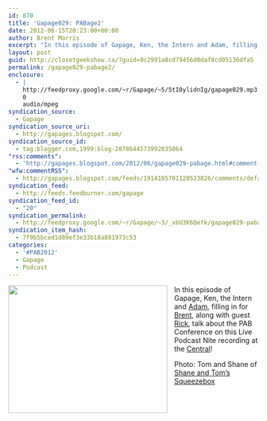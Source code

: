 ```yaml
---
id: 870
title: 'Gapage029: PABage2'
date: 2012-06-15T20:23:00+00:00
author: Brent Morris
excerpt: "In this episode of Gapage, Ken, the Intern and Adam, filling in for Brent, along with guest Rick, talk about the PAB Conference on this Live Podcast Nite recording at the Central!Photo: Tom and Shane of Shane and Tom's Squeezebox"
layout: post
guid: http://closetgeekshow.ca/?guid=9c2991a8cd79456d0daf8cd05136dfa5
permalink: /gapage029-pabage2/
enclosure:
  - |
    http://feedproxy.google.com/~r/Gapage/~5/5tI0ylidnIg/gapage029.mp3
    0
    audio/mpeg
syndication_source:
  - Gapage
syndication_source_uri:
  - http://gapages.blogspot.com/
syndication_source_id:
  - tag:blogger.com,1999:blog-2878644573992035064
"rss:comments":
  - 'http://gapages.blogspot.com/2012/06/gapage029-pabage.html#comment-form'
"wfw:commentRSS":
  - http://gapages.blogspot.com/feeds/1914185701120523826/comments/default
syndication_feed:
  - http://feeds.feedburner.com/gapage
syndication_feed_id:
  - "20"
syndication_permalink:
  - http://feedproxy.google.com/~r/Gapage/~3/_xbU3K6Qefk/gapage029-pabage.html
syndication_item_hash:
  - 7f9b5bced1d89ef3e33b18a881973c53
categories:
  - '#PAB2012'
  - Gapage
  - Podcast
---
```

<div class="separator" style="clear: both; text-align: center;">
  <a href="http://2.bp.blogspot.com/-cNiK2k3qtEk/T9uYGtSv-9I/AAAAAAAAA6I/EY-6iDGK-VM/s1600/photo%2842%29.JPG" imageanchor="1" style="clear: left; float: left; margin-bottom: 1em; margin-right: 1em;"><img border="0" src="http://2.bp.blogspot.com/-cNiK2k3qtEk/T9uYGtSv-9I/AAAAAAAAA6I/EY-6iDGK-VM/s320/photo%2842%29.JPG" height="257" width="320" /></a>
</div>

In this episode of Gapage, Ken, the Intern and [Adam](http://transpondency.libsyn.com/), filling in for [Brent](http://electrotodnb.tumblr.com/post/4748346553/tcg-sterling-colours-out-of-space-52-drumstep), along with guest [Rick](http://thezerocheck.com/), talk about the PAB Conference on this Live Podcast Nite recording at the [Central](http://thecentralbar.ca/)!

Photo: Tom and Shane of [Shane and Tom&#8217;s Squeezebox](http://www.shaneandtom.libsyn.com/)<img src="http://feeds.feedburner.com/~r/Gapage/~4/_xbU3K6Qefk" height="1" width="1" alt="" />